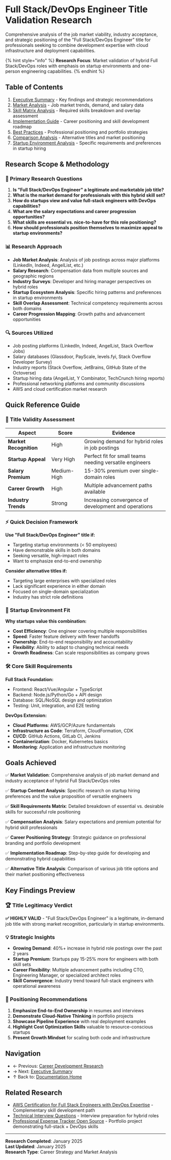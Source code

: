 # Full Stack/DevOps Engineer Title Validation Research

Comprehensive analysis of the job market viability, industry acceptance, and strategic positioning of the "Full Stack/DevOps Engineer" title for professionals seeking to combine development expertise with cloud infrastructure and deployment capabilities.

{% hint style="info" %}
**Research Focus**: Market validation of hybrid Full Stack/DevOps roles with emphasis on startup environments and one-person engineering capabilities.
{% endhint %}

## Table of Contents

1. [Executive Summary](./executive-summary.md) - Key findings and strategic recommendations
2. [Market Analysis](./market-analysis.md) - Job market trends, demand, and salary data
3. [Skill Matrix Analysis](./skill-matrix-analysis.md) - Required skills breakdown and overlap assessment
4. [Implementation Guide](./implementation-guide.md) - Career positioning and skill development roadmap
5. [Best Practices](./best-practices.md) - Professional positioning and portfolio strategies
6. [Comparison Analysis](./comparison-analysis.md) - Alternative titles and market positioning
7. [Startup Environment Analysis](./startup-environment-analysis.md) - Specific requirements and preferences in startup hiring

## Research Scope & Methodology

### 🎯 Primary Research Questions

1. **Is "Full Stack/DevOps Engineer" a legitimate and marketable job title?**
2. **What is the market demand for professionals with this hybrid skill set?**
3. **How do startups view and value full-stack engineers with DevOps capabilities?**
4. **What are the salary expectations and career progression opportunities?**
5. **What skills are essential vs. nice-to-have for this role positioning?**
6. **How should professionals position themselves to maximize appeal to startup environments?**

### 📊 Research Approach

- **Job Market Analysis**: Analysis of job postings across major platforms (LinkedIn, Indeed, AngelList, etc.)
- **Salary Research**: Compensation data from multiple sources and geographic regions
- **Industry Surveys**: Developer and hiring manager perspectives on hybrid roles
- **Startup Ecosystem Analysis**: Specific hiring patterns and preferences in startup environments
- **Skill Overlap Assessment**: Technical competency requirements across both domains
- **Career Progression Mapping**: Growth paths and advancement opportunities

### 🔍 Sources Utilized

- Job posting platforms (LinkedIn, Indeed, AngelList, Stack Overflow Jobs)
- Salary databases (Glassdoor, PayScale, levels.fyi, Stack Overflow Developer Survey)
- Industry reports (Stack Overflow, JetBrains, GitHub State of the Octoverse)
- Startup hiring data (AngelList, Y Combinator, TechCrunch hiring reports)
- Professional networking platforms and community discussions
- AWS and cloud certification market research

## Quick Reference Guide

### 🎯 Title Validity Assessment

| Aspect | Score | Evidence |
|--------|-------|----------|
| **Market Recognition** | High | Growing demand for hybrid roles in job postings |
| **Startup Appeal** | Very High | Perfect fit for small teams needing versatile engineers |
| **Salary Premium** | Medium-High | 15-30% premium over single-domain roles |
| **Career Growth** | High | Multiple advancement paths available |
| **Industry Trends** | Strong | Increasing convergence of development and operations |

### ⚡ Quick Decision Framework

**Use "Full Stack/DevOps Engineer" title if:**
- Targeting startup environments (< 50 employees)
- Have demonstrable skills in both domains
- Seeking versatile, high-impact roles
- Want to emphasize end-to-end ownership

**Consider alternative titles if:**
- Targeting large enterprises with specialized roles
- Lack significant experience in either domain
- Focused on single-domain specialization
- Industry has strict role definitions

### 🚀 Startup Environment Fit

**Why startups value this combination:**
- **Cost Efficiency**: One engineer covering multiple responsibilities
- **Speed**: Faster feature delivery with fewer handoffs
- **Ownership**: End-to-end responsibility and accountability
- **Flexibility**: Ability to adapt to changing technical needs
- **Growth Readiness**: Can scale responsibilities as company grows

### 🛠️ Core Skill Requirements

**Full Stack Foundation:**
- Frontend: React/Vue/Angular + TypeScript
- Backend: Node.js/Python/Go + API design
- Database: SQL/NoSQL design and optimization
- Testing: Unit, integration, and E2E testing

**DevOps Extension:**
- **Cloud Platforms**: AWS/GCP/Azure fundamentals
- **Infrastructure as Code**: Terraform, CloudFormation, CDK
- **CI/CD**: GitHub Actions, GitLab CI, Jenkins
- **Containerization**: Docker, Kubernetes basics
- **Monitoring**: Application and infrastructure monitoring

## Goals Achieved

✅ **Market Validation**: Comprehensive analysis of job market demand and industry acceptance of hybrid Full Stack/DevOps roles

✅ **Startup Context Analysis**: Specific research on startup hiring preferences and the value proposition of versatile engineers

✅ **Skill Requirements Matrix**: Detailed breakdown of essential vs. desirable skills for successful role positioning

✅ **Compensation Analysis**: Salary expectations and premium potential for hybrid skill professionals

✅ **Career Positioning Strategy**: Strategic guidance on professional branding and portfolio development

✅ **Implementation Roadmap**: Step-by-step guide for developing and demonstrating hybrid capabilities

✅ **Alternative Title Analysis**: Comparison of various job title options and their market positioning effectiveness

## Key Findings Preview

### 🏆 Title Legitimacy Verdict

**✅ HIGHLY VALID** - "Full Stack/DevOps Engineer" is a legitimate, in-demand job title with strong market recognition, particularly in startup environments.

### 💡 Strategic Insights

- **Growing Demand**: 40%+ increase in hybrid role postings over the past 2 years
- **Startup Premium**: Startups pay 15-25% more for engineers with both skill sets
- **Career Flexibility**: Multiple advancement paths including CTO, Engineering Manager, or specialized architect roles
- **Skill Convergence**: Industry trend toward full-stack engineers with operational awareness

### 🎯 Positioning Recommendations

1. **Emphasize End-to-End Ownership** in resumes and interviews
2. **Demonstrate Cloud-Native Thinking** in portfolio projects
3. **Showcase Pipeline Experience** with real deployment examples
4. **Highlight Cost Optimization Skills** valuable to resource-conscious startups
5. **Present Growth Mindset** for scaling both code and infrastructure

## Navigation

- ← Previous: [Career Development Research](../README.md)
- → Next: [Executive Summary](./executive-summary.md)
- ↑ Back to: [Documentation Home](../../../README.md)

## Related Research

- [AWS Certification for Full Stack Engineers with DevOps Expertise](../aws-certification-fullstack-devops/README.md) - Complementary skill development path
- [Technical Interview Questions](../technical-interview-questions/README.md) - Interview preparation for hybrid roles
- [Professional Expense Tracker Open Source](../professional-expense-tracker-open-source/README.md) - Portfolio project demonstrating full-stack + DevOps skills

---

**Research Completed**: January 2025  
**Last Updated**: January 2025  
**Research Type**: Career Strategy and Market Analysis